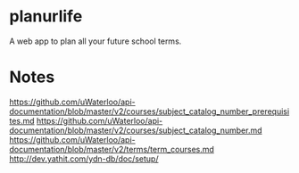 # planurlife

A web app to plan all your future school terms. 

# Notes

https://github.com/uWaterloo/api-documentation/blob/master/v2/courses/subject_catalog_number_prerequisites.md
https://github.com/uWaterloo/api-documentation/blob/master/v2/courses/subject_catalog_number.md
https://github.com/uWaterloo/api-documentation/blob/master/v2/terms/term_courses.md
http://dev.yathit.com/ydn-db/doc/setup/